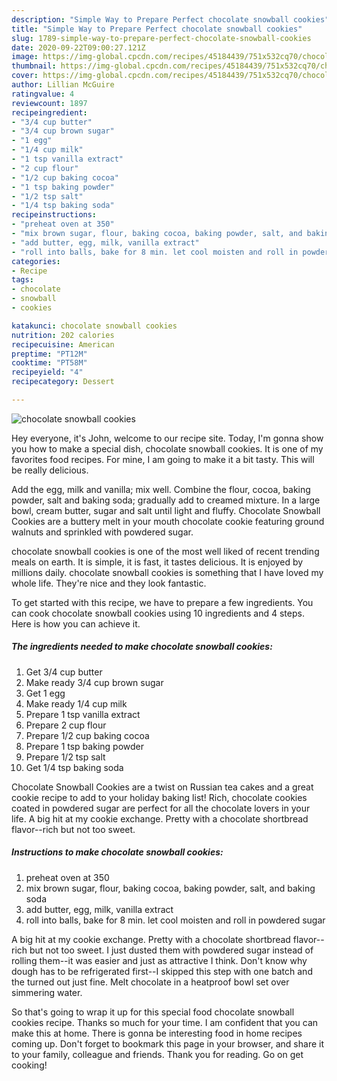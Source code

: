 ```yaml
---
description: "Simple Way to Prepare Perfect chocolate snowball cookies"
title: "Simple Way to Prepare Perfect chocolate snowball cookies"
slug: 1789-simple-way-to-prepare-perfect-chocolate-snowball-cookies
date: 2020-09-22T09:00:27.121Z
image: https://img-global.cpcdn.com/recipes/45184439/751x532cq70/chocolate-snowball-cookies-recipe-main-photo.jpg
thumbnail: https://img-global.cpcdn.com/recipes/45184439/751x532cq70/chocolate-snowball-cookies-recipe-main-photo.jpg
cover: https://img-global.cpcdn.com/recipes/45184439/751x532cq70/chocolate-snowball-cookies-recipe-main-photo.jpg
author: Lillian McGuire
ratingvalue: 4
reviewcount: 1897
recipeingredient:
- "3/4 cup butter"
- "3/4 cup brown sugar"
- "1 egg"
- "1/4 cup milk"
- "1 tsp vanilla extract"
- "2 cup flour"
- "1/2 cup baking cocoa"
- "1 tsp baking powder"
- "1/2 tsp salt"
- "1/4 tsp baking soda"
recipeinstructions:
- "preheat oven at 350"
- "mix brown sugar, flour, baking cocoa, baking powder, salt, and baking soda"
- "add butter, egg, milk, vanilla extract"
- "roll into balls, bake for 8 min. let cool moisten and roll in powdered sugar"
categories:
- Recipe
tags:
- chocolate
- snowball
- cookies

katakunci: chocolate snowball cookies 
nutrition: 202 calories
recipecuisine: American
preptime: "PT12M"
cooktime: "PT58M"
recipeyield: "4"
recipecategory: Dessert

---
```



![chocolate snowball cookies](https://img-global.cpcdn.com/recipes/45184439/751x532cq70/chocolate-snowball-cookies-recipe-main-photo.jpg)

Hey everyone, it's John, welcome to our recipe site. Today, I'm gonna show you how to make a special dish, chocolate snowball cookies. It is one of my favorites food recipes. For mine, I am going to make it a bit tasty. This will be really delicious.

Add the egg, milk and vanilla; mix well. Combine the flour, cocoa, baking powder, salt and baking soda; gradually add to creamed mixture. In a large bowl, cream butter, sugar and salt until light and fluffy. Chocolate Snowball Cookies are a buttery melt in your mouth chocolate cookie featuring ground walnuts and sprinkled with powdered sugar.

chocolate snowball cookies is one of the most well liked of recent trending meals on earth. It is simple, it is fast, it tastes delicious. It is enjoyed by millions daily. chocolate snowball cookies is something that I have loved my whole life. They're nice and they look fantastic.


To get started with this recipe, we have to prepare a few ingredients. You can cook chocolate snowball cookies using 10 ingredients and 4 steps. Here is how you can achieve it.

<!--inarticleads1-->

##### The ingredients needed to make chocolate snowball cookies:

1. Get 3/4 cup butter
1. Make ready 3/4 cup brown sugar
1. Get 1 egg
1. Make ready 1/4 cup milk
1. Prepare 1 tsp vanilla extract
1. Prepare 2 cup flour
1. Prepare 1/2 cup baking cocoa
1. Prepare 1 tsp baking powder
1. Prepare 1/2 tsp salt
1. Get 1/4 tsp baking soda


Chocolate Snowball Cookies are a twist on Russian tea cakes and a great cookie recipe to add to your holiday baking list! Rich, chocolate cookies coated in powdered sugar are perfect for all the chocolate lovers in your life. A big hit at my cookie exchange. Pretty with a chocolate shortbread flavor--rich but not too sweet. 

<!--inarticleads2-->

##### Instructions to make chocolate snowball cookies:

1. preheat oven at 350
1. mix brown sugar, flour, baking cocoa, baking powder, salt, and baking soda
1. add butter, egg, milk, vanilla extract
1. roll into balls, bake for 8 min. let cool moisten and roll in powdered sugar


A big hit at my cookie exchange. Pretty with a chocolate shortbread flavor--rich but not too sweet. I just dusted them with powdered sugar instead of rolling them--it was easier and just as attractive I think. Don&#39;t know why dough has to be refrigerated first--I skipped this step with one batch and the turned out just fine. Melt chocolate in a heatproof bowl set over simmering water. 

So that's going to wrap it up for this special food chocolate snowball cookies recipe. Thanks so much for your time. I am confident that you can make this at home. There is gonna be interesting food in home recipes coming up. Don't forget to bookmark this page in your browser, and share it to your family, colleague and friends. Thank you for reading. Go on get cooking!
